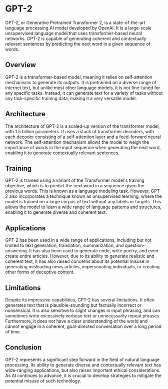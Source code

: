 # GPT-2

GPT-2, or Generative Pretrained Transformer 2, is a state-of-the-art language processing AI model developed by OpenAI. It is a large-scale unsupervised language model that uses transformer-based neural networks. GPT-2 is capable of generating coherent and contextually relevant sentences by predicting the next word in a given sequence of words.

## Overview

GPT-2 is a transformer-based model, meaning it relies on self-attention mechanisms to generate its outputs. It is pretrained on a diverse range of internet text, but unlike most other language models, it is not fine-tuned for any specific tasks. Instead, it can generate text for a variety of tasks without any task-specific training data, making it a very versatile model.

## Architecture

The architecture of GPT-2 is a scaled-up version of the transformer model, with 1.5 billion parameters. It uses a stack of transformer decoders, with each decoder consisting of a self-attention layer and a feed-forward neural network. The self-attention mechanism allows the model to weigh the importance of words in the input sequence when generating the next word, enabling it to generate contextually relevant sentences.

## Training

GPT-2 is trained using a variant of the Transformer model's training objective, which is to predict the next word in a sequence given the previous words. This is known as a language modeling task. However, GPT-2 also incorporates a technique known as unsupervised learning, where the model is trained on a large corpus of text without any labels or targets. This allows the model to learn a wide range of language patterns and structures, enabling it to generate diverse and coherent text.

## Applications

GPT-2 has been used in a wide range of applications, including but not limited to text generation, translation, summarization, and question-answering. It has also been used to generate code, write poetry, and even create entire articles. However, due to its ability to generate realistic and coherent text, it has also raised concerns about its potential misuse in generating misleading news articles, impersonating individuals, or creating other forms of deceptive content.

## Limitations

Despite its impressive capabilities, GPT-2 has several limitations. It often generates text that is plausible-sounding but factually incorrect or nonsensical. It is also sensitive to slight changes in input phrasing, and can sometimes write excessively verbose text or unnecessarily repeat phrases. Furthermore, it does not have a clear understanding of the world and cannot engage in a coherent, goal-directed conversation over a long period of time.

## Conclusion

GPT-2 represents a significant step forward in the field of natural language processing. Its ability to generate diverse and contextually relevant text has wide-ranging applications, but also raises important ethical considerations. As AI continues to advance, it is crucial to develop strategies to mitigate the potential misuse of such technology.
